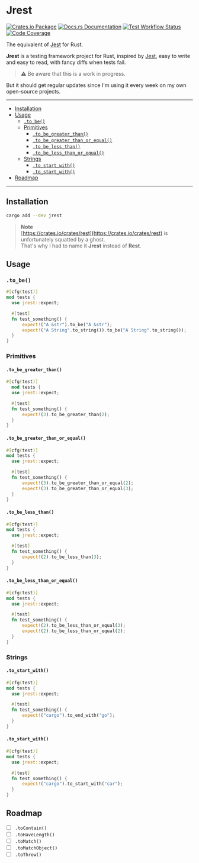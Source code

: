 # Jrest

[![Crates.io Package](https://img.shields.io/crates/v/jrest?style=flat-square)](https://crates.io/crates/jrest)
[![Docs.rs Documentation](https://img.shields.io/docsrs/jrest/latest?style=flat-square)](https://docs.rs/jrest/latest/jrest)
[![Test Workflow Status](https://img.shields.io/github/actions/workflow/status/ivangabriele/jrest/test.yml?label=Tests&style=flat-square)](https://github.com/ivangabriele/jrest/actions?query=branch%3Amain+workflow%3ATest++)
[![Code Coverage](https://img.shields.io/codecov/c/github/ivangabriele/jrest/main?style=flat-square)](https://app.codecov.io/github/ivangabriele/jrest)

The equivalent of [Jest](https://jestjs.io) for Rust.

**Jrest** is a testing framework project for Rust, inspired by [Jest](https://jestjs.io),
easy to write and easy to read, with fancy diffs when tests fail.

> ⚠️ Be aware that this is a work in progress.
 
But it should get regular updates since I'm using it every week on my own open-source projects.

---

- [Installation](#installation)
- [Usage](#usage)
  - [`.to_be()`](#to_be)
  - [Primitives](#primitives)
    - [`.to_be_greater_than()`](#to_be_greater_than)
    - [`.to_be_greater_than_or_equal()`](#to_be_greater_than_or_equal)
    - [`.to_be_less_than()`](#to_be_less_than)
    - [`.to_be_less_than_or_equal()`](#to_be_less_than_or_equal)
  - [Strings](#strings)
    - [`.to_start_with()`](#to_start_with)
    - [`.to_start_with()`](#to_start_with-1)
- [Roadmap](#roadmap)

---

## Installation

```sh
cargo add --dev jrest
```

> **Note**<br>
> [https://crates.io/crates/rest](https://crates.io/crates/rest) is unfortunately squatted by a ghost.<br>
> That's why I had to name it **Jrest** instead of **Rest**.

## Usage

### `.to_be()`

```rust
#[cfg(test)]
mod tests {
  use jrest::expect;

  #[test]
  fn test_something() {
      expect!("A &str").to_be("A &str");
      expect!("A String".to_string()).to_be("A String".to_string());
  }
}
```

### Primitives

#### `.to_be_greater_than()`

```rust
#[cfg(test)]
  mod tests {
  use jrest::expect;

  #[test]
  fn test_something() {
      expect!(3).to_be_greater_than(2);
  }
}
```

#### `.to_be_greater_than_or_equal()`

```rust
#[cfg(test)]
mod tests {
  use jrest::expect;

  #[test]
  fn test_something() {
      expect!(3).to_be_greater_than_or_equal(2);
      expect!(3).to_be_greater_than_or_equal(3);
  }
}
```

#### `.to_be_less_than()`

```rust
#[cfg(test)]
mod tests {
  use jrest::expect;

  #[test]
  fn test_something() {
      expect!(2).to_be_less_than(3);
  }
}
```

#### `.to_be_less_than_or_equal()`

```rust
#[cfg(test)]
mod tests {
  use jrest::expect;

  #[test]
  fn test_something() {
      expect!(2).to_be_less_than_or_equal(3);
      expect!(2).to_be_less_than_or_equal(2);
  }
}
```

### Strings

#### `.to_start_with()`

```rust
#[cfg(test)]
mod tests {
  use jrest::expect;

  #[test]
  fn test_something() {
      expect!("cargo").to_end_with("go");
  }
}
```

#### `.to_start_with()`

```rust
#[cfg(test)]
mod tests {
  use jrest::expect;

  #[test]
  fn test_something() {
      expect!("cargo").to_start_with("car");
  }
}
```

## Roadmap

- [ ] `.toContain()`
- [ ] `.toHaveLength()`
- [ ] `.toMatch()`
- [ ] `.toMatchObject()`
- [ ] `.toThrow()`
